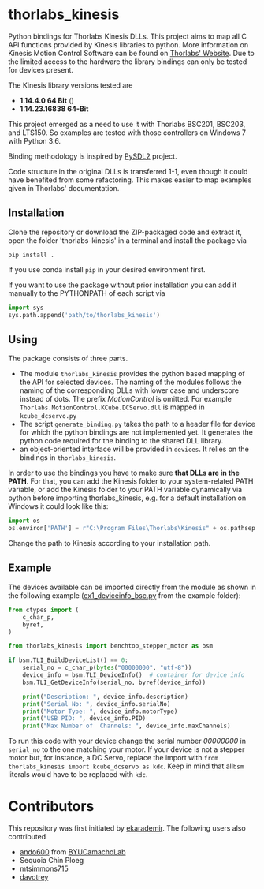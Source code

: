 # thorlabs_kinesis

Python bindings for Thorlabs Kinesis DLLs. This project aims to map all C API
functions provided by Kinesis libraries to python. More information on
Kinesis Motion Control Software can be found on
[Thorlabs' Website](https://www.thorlabs.com/software_pages/ViewSoftwarePage.cfm?Code=Motion_Control). Due to the limited access to the hardware the library bindings can only be tested for devices present.

The Kinesis library versions tested are
- **1.14.4.0 64 Bit** ()
- **1.14.23.16838 64-Bit** 

This project emerged as a need to use it with Thorlabs BSC201, BSC203, and LTS150.
So examples are tested with those controllers on Windows 7 with Python 3.6.

Binding methodology is inspired by
[PySDL2](https://github.com/marcusva/py-sdl2) project.

Code structure in the original DLLs is transferred 1-1, even though it could
have benefited from some refactoring. This makes easier to map examples given in
Thorlabs' documentation.


## Installation
Clone the repository or download the ZIP-packaged code and extract it, open the folder 'thorlabs-kinesis' in a terminal and install the package via
```
pip install .
```
If you use conda install `pip` in your desired environment first.

If you want to use the package without prior installation you can add it manually to the PYTHONPATH of each script via

```py
import sys
sys.path.append('path/to/thorlabs_kinesis')
```


## Using
The package consists of three parts. 
- The module `thorlabs_kinesis` provides the python based mapping of the API for selected devices. The naming of the modules follows the naming of the corresponding DLLs with lower case and underscore instead of dots. The prefix *MotionControl* is omitted. For example `Thorlabs.MotionControl.KCube.DCServo.dll` is mapped in `kcube_dcservo.py` 
- The script `generate_binding.py` takes the path to a header file for device for which the python bindings are not implemented yet. It generates the python code required for the binding to the shared DLL library.
- an object-oriented interface will be provided in `devices`. It relies on the bindings in `thorlabs_kinesis`.

In order to use the bindings you have to make sure **that DLLs are in the PATH**. For that,
you can add the Kinesis folder to your system-related PATH variable, or add the Kinesis folder to your PATH variable dynamically via python before importing thorlabs_kinesis, e.g. for a default installation on Windows it could look like this:

```py
import os
os.environ['PATH'] = r"C:\Program Files\Thorlabs\Kinesis" + os.pathsep + os.environ['PATH']
```
Change the path to Kinesis according to your installation path.

## Example
The devices available can be imported directly from the module as shown in the following example ([ex1_deviceinfo_bsc.py](../blob/master/examples/ex1_deviceinfo_bsc.py) from the example folder):
```py
from ctypes import (
    c_char_p,
    byref,
)

from thorlabs_kinesis import benchtop_stepper_motor as bsm

if bsm.TLI_BuildDeviceList() == 0:
    serial_no = c_char_p(bytes("00000000", "utf-8"))
    device_info = bsm.TLI_DeviceInfo()  # container for device info
    bsm.TLI_GetDeviceInfo(serial_no, byref(device_info))

    print("Description: ", device_info.description)
    print("Serial No: ", device_info.serialNo)
    print("Motor Type: ", device_info.motorType)
    print("USB PID: ", device_info.PID)
    print("Max Number of  Channels: ", device_info.maxChannels)
```

To run this code with your device change the serial number *00000000* in `serial_no` to the one matching your motor. If your device is not a stepper motor but, for instance, a DC Servo, replace the import with `from thorlabs_kinesis import kcube_dcservo as kdc`. Keep in mind that all`bsm` literals would have to be replaced with `kdc`.

# Contributors
This repository was first initiated by [ekarademir](https://github.com/ekarademir/). The following users also contributed
- [ando600](https://github.com/ando600) from [BYUCamachoLab](https://github.com/BYUCamachoLab)
- Sequoia Chin Ploeg
- [mtsimmons715](https://github.com/mtsimmons715)
- [davotrey](https://github.com/davotrey)